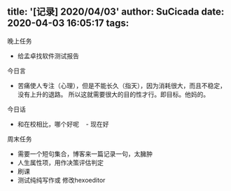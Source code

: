 title: '[记录] 2020/04/03'
author: SuCicada
date: 2020-04-03 16:05:17
tags:
---
晚上任务
- 给孟卓找软件测试报告

今日言
- 苦痛使人专注（心理），但是不能长久（指天），因为消耗很大，而且不稳定，没有上升的退路。
所以这就需要很大的目的性才行。即目标。他妈的。

今日话
- 和在校相比，哪个好呢
    - 现在好

周末任务
- 需要一个短句集合，博客来一篇记录一句，太臃肿
- 人生属性项，用作决策评估判定
- 刷课
- 测试纯纯写作或 修改hexoeditor

